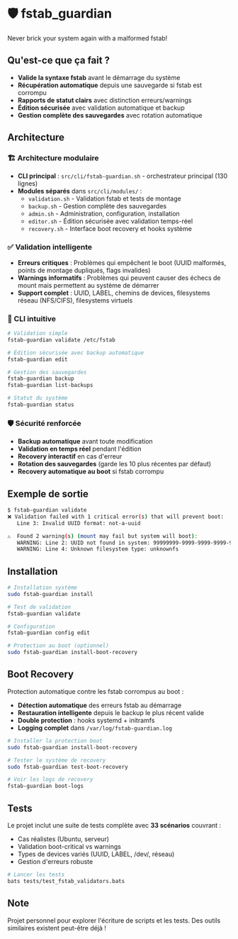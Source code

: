 # 🛡️ fstab_guardian

Never brick your system again with a malformed fstab!

## Qu'est-ce que ça fait ?
- **Valide la syntaxe fstab** avant le démarrage du système
- **Récupération automatique** depuis une sauvegarde si fstab est corrompu  
- **Rapports de statut clairs** avec distinction erreurs/warnings
- **Édition sécurisée** avec validation automatique et backup
- **Gestion complète des sauvegardes** avec rotation automatique

## Architecture

### 🏗️ Architecture modulaire
- **CLI principal** : `src/cli/fstab-guardian.sh` - orchestrateur principal (130 lignes)
- **Modules séparés** dans `src/cli/modules/` :
  - `validation.sh` - Validation fstab et tests de montage
  - `backup.sh` - Gestion complète des sauvegardes
  - `admin.sh` - Administration, configuration, installation
  - `editor.sh` - Édition sécurisée avec validation temps-réel
  - `recovery.sh` - Interface boot recovery et hooks système

### ✅ Validation intelligente
- **Erreurs critiques** : Problèmes qui empêchent le boot (UUID malformés, points de montage dupliqués, flags invalides)
- **Warnings informatifs** : Problèmes qui peuvent causer des échecs de mount mais permettent au système de démarrer
- **Support complet** : UUID, LABEL, chemins de devices, filesystems réseau (NFS/CIFS), filesystems virtuels

### 🔧 CLI intuitive
```bash
# Validation simple
fstab-guardian validate /etc/fstab

# Édition sécurisée avec backup automatique
fstab-guardian edit

# Gestion des sauvegardes
fstab-guardian backup
fstab-guardian list-backups

# Statut du système
fstab-guardian status
```

### 🛡️ Sécurité renforcée  
- **Backup automatique** avant toute modification
- **Validation en temps réel** pendant l'édition
- **Recovery interactif** en cas d'erreur
- **Rotation des sauvegardes** (garde les 10 plus récentes par défaut)
- **Recovery automatique au boot** si fstab corrompu

## Exemple de sortie

```bash
$ fstab-guardian validate
❌ Validation failed with 1 critical error(s) that will prevent boot:
   Line 3: Invalid UUID format: not-a-uuid

⚠️  Found 2 warning(s) (mount may fail but system will boot):
   WARNING: Line 2: UUID not found in system: 99999999-9999-9999-9999-999999999999
   WARNING: Line 4: Unknown filesystem type: unknownfs
```

## Installation

```bash
# Installation système
sudo fstab-guardian install

# Test de validation
fstab-guardian validate

# Configuration
fstab-guardian config edit

# Protection au boot (optionnel)
sudo fstab-guardian install-boot-recovery
```

## Boot Recovery

Protection automatique contre les fstab corrompus au boot :

- **Détection automatique** des erreurs fstab au démarrage
- **Restauration intelligente** depuis le backup le plus récent valide  
- **Double protection** : hooks systemd + initramfs
- **Logging complet** dans `/var/log/fstab-guardian.log`

```bash
# Installer la protection boot
sudo fstab-guardian install-boot-recovery

# Tester le système de recovery
sudo fstab-guardian test-boot-recovery  

# Voir les logs de recovery
fstab-guardian boot-logs
```

## Tests

Le projet inclut une suite de tests complète avec **33 scénarios** couvrant :
- Cas réalistes (Ubuntu, serveur)
- Validation boot-critical vs warnings
- Types de devices variés (UUID, LABEL, /dev/, réseau)
- Gestion d'erreurs robuste

```bash
# Lancer les tests
bats tests/test_fstab_validators.bats
```

## Note

Projet personnel pour explorer l'écriture de scripts et les tests. Des outils similaires existent peut-être déjà !